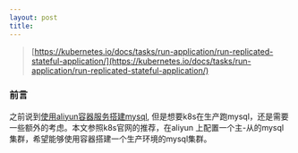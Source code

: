 ```yaml
---
layout: post
title:
---
```


> [https://kubernetes.io/docs/tasks/run-application/run-replicated-stateful-application/](https://kubernetes.io/docs/tasks/run-application/run-replicated-stateful-application/)

### 前言
之前说到[使用aliyun容器服务搭建mysql](/k8s-mysql), 但是想要k8s在生产跑mysql，还是需要一些额外的考虑。本文参照k8s官网的推荐，在aliyun
上配置一个主-从的mysql集群，希望能够使用容器搭建一个生产环境的mysql集群。

